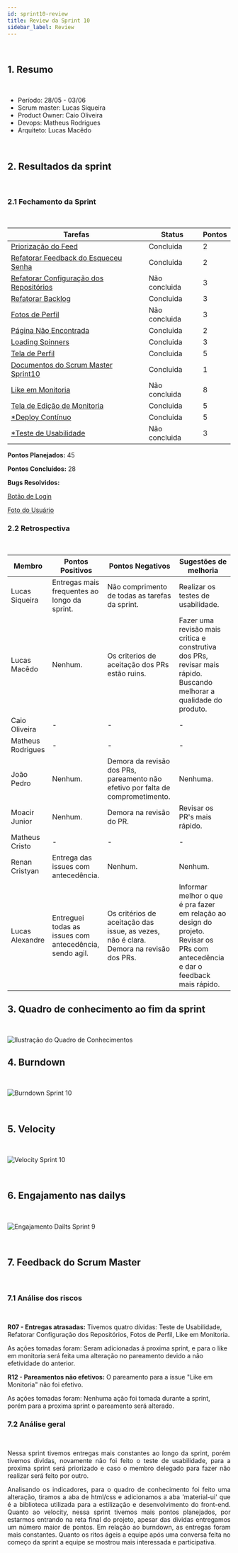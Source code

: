```yaml
---
id: sprint10-review
title: Review da Sprint 10
sidebar_label: Review
---
```


<br>

## 1. Resumo

<br>

- Período: 28/05 - 03/06
- Scrum master: Lucas Siqueira
- Product Owner: Caio Oliveira
- Devops: Matheus Rodrigues
- Arquiteto: Lucas Macêdo

<br>

## 2. Resultados da sprint

<br>

### 2.1 Fechamento da Sprint

<br>

Tarefas|Status|Pontos
--|--|--
|[Priorização do Feed](https://github.com/fga-eps-mds/2019.1-MaisMonitoria/issues/148)| Concluida | 2
|[Refatorar Feedback do Esqueceu Senha](https://github.com/fga-eps-mds/2019.1-maismonitoria/issues/150)| Concluida | 2
|[Refatorar Configuração dos Repositórios](https://github.com/fga-eps-mds/2019\.1-MaisMonitoria/issues/154)| Não concluida | 3
|[Refatorar Backlog](https://github.com/fga-eps-mds/2019.1-MaisMonitoria/issues/153)| Concluida | 3
|[Fotos de Perfil](https://github.com/fga-eps-mds/2019.1-MaisMonitoria/issues/152)| Não concluida | 3
|[Página Não Encontrada](https://github.com/fga-eps-mds/2019.1-MaisMonitoria/issues/151)| Concluida | 2
|[Loading Spinners](https://github.com/fga-eps-mds/2019.1-MaisMonitoria/issues/149)| Concluida | 3
|[Tela de Perfil](https://github.com/fga-eps-mds/2019.1-MaisMonitoria/issues/147)| Concluida | 5
|[Documentos do Scrum Master Sprint10](https://github.com/fga-eps-mds/2019.1-MaisMonitoria/issues/146)| Concluida | 1
|[Like em Monitoria](https://github.com/fga-eps-mds/2019.1-MaisMonitoria/issues/143)| Não concluida | 8
|[Tela de Edição de Monitoria](https://github.com/fga-eps-mds/2019.1-MaisMonitoria/issues/144)| Concluida | 5
|[*Deploy Contínuo](https://github.com/fga-eps-mds/2019.1-MaisMonitoria/issues/138)| Concluida | 5
|[*Teste de Usabilidade](https://github.com/fga-eps-mds/2019.1-maismonitoria/issues/139)| Não concluida | 3

**Pontos Planejados:** 45

**Pontos Concluídos:** 28

**Bugs Resolvidos:** 

[Botão de Login](https://github.com/fga-eps-mds/2019.1-MaisMonitoria/issues/132)

[Foto do Usuário](https://github.com/fga-eps-mds/2019.1-MaisMonitoria/issues/142)

### 2.2 Retrospectiva

<br>

|Membro|Pontos Positivos|Pontos Negativos|Sugestões de melhoria|
|---|------|-----|---|
|Lucas Siqueira| Entregas mais frequentes ao longo da sprint. | Não comprimento de todas as tarefas da sprint. | Realizar os testes de usabilidade. |
|Lucas Macêdo| Nenhum. | Os criterios de aceitação dos PRs estão ruins. | Fazer uma revisão mais critica e construtiva dos PRs, revisar mais rápido. Buscando melhorar a qualidade do produto. |
|Caio Oliveira| - | - | - |
|Matheus Rodrigues| - | - | - |
|João Pedro| Nenhum. | Demora da revisão dos PRs, pareamento não efetivo por falta de comprometimento. | Nenhuma. |
|Moacir Junior| Nenhum. | Demora na revisão do PR. | Revisar os PR's mais rápido. |
|Matheus Cristo| - | - | - |
|Renan Cristyan| Entrega das issues com antecedência. | Nenhum. | Nenhum. |
|Lucas Alexandre| Entreguei todas as issues com antecedência, sendo agil. | Os critérios de aceitação das issue, as vezes, não é clara. Demora na revisão dos PRs. | Informar melhor o que é pra fazer em relação ao design do projeto. Revisar os PRs com antecedência e dar o feedback mais rápido. |

## 3. Quadro de conhecimento ao fim da sprint

<br>

![Ilustração do Quadro de Conhecimentos](assets/quadro-conhecimento-11.png)


## 4. Burndown
<br>

![Burndown Sprint 10](assets/burndown-sprint10.png)

<br>


## 5. Velocity

<br>

![Velocity Sprint 10](assets/velocity-sprint10.png)

<br>


## 6. Engajamento nas dailys

<br>

![Engajamento Dailts Sprint 9](assets/dailys-sprint-10.png)

<br>


## 7. Feedback do Scrum Master

<br>

### 7.1 Análise dos riscos

<br>

**R07 - Entregas atrasadas:**
Tivemos quatro dívidas: Teste de Usabilidade, Refatorar Configuração dos Repositórios, Fotos de Perfil, Like em Monitoria.

As ações tomadas foram: Seram adicionadas á proxima sprint, e para o like em monitoria será feita uma alteração no pareamento devido a não efetividade do anterior.

**R12 - Pareamentos não efetivos:**
O pareamento para a issue "Like em Monitoria" não foi efetivo.

As ações tomadas foram: Nenhuma ação foi tomada durante a sprint, porém para a proxima sprint o pareamento será alterado.


### 7.2 Análise geral

<br>

<p align = "justify">
Nessa sprint tivemos entregas mais constantes ao longo da sprint, porém tivemos dividas, novamente não foi feito o teste de usabilidade, para a proxima sprint será priorizado e caso o membro delegado para fazer não realizar será feito por outro.

<p align = "justify">
Analisando os indicadores, para o quadro de conhecimento foi feito uma alteração, tiramos a aba de html/css e adicionamos a aba 'material-ui' que é a biblioteca utilizada para a estilização e desenvolvimento do front-end. Quanto ao velocity, nessa sprint tivemos mais pontos planejados, por estarmos entrando na reta final do projeto, apesar das dividas entregamos um número maior de pontos. Em relação ao burndown, as entregas foram mais constantes. Quanto os ritos ágeis a equipe após uma conversa feita no começo da sprint a equipe se mostrou mais interessada e participativa.










